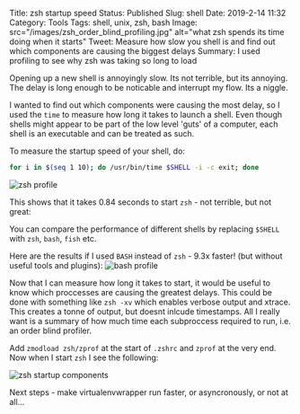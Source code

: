 Title: zsh startup speed
Status: Published
Slug: shell
Date: 2019-2-14 11:32
Category: Tools
Tags: shell, unix, zsh, bash
Image: src="/images/zsh_order_blind_profiling.jpg" alt="what zsh spends its time doing when it starts"
Tweet: Measure how slow you shell is and find out which components are causing the biggest delays
Summary: I used profiling to see why zsh was taking so long to load

Opening up a new shell is annoyingly slow. Its not terrible, but its annoying.
The delay is long enough to be noticable and interrupt my flow. Its a niggle.

I wanted to find out which components were causing the most delay, so I used
the `time` to measure how long it takes to launch a shell. Even though shells
might appear to be part of the low level 'guts' of a computer, each shell is an
executable and can be treated as such.

To measure the startup speed of your shell, do:
``` zsh
for i in $(seq 1 10); do /usr/bin/time $SHELL -i -c exit; done
```

![zsh profile]({filename}/images/zsh_startup_speed.jpg)

This shows that it takes 0.84 seconds to start `zsh` - not terrible, but not
great:

You can compare the performance of different shells by replacing `$SHELL` with
`zsh`, `bash`, `fish` etc.

Here are the results if I used `BASH` instead of `zsh` - 9.3x faster! (but
without useful tools and plugins):
![bash profile]({filename}/images/bash_startup_speed.jpg)

Now that I can measure how long it takes to start, it would be useful to know
which proccesses are causing the greatest delays. This could be done with
something like `zsh -xv` which enables verbose output and xtrace. This creates
a tonne of output, but doesnt inlcude timestamps. All I really want is
a summary of how much time each subproccess required to run, i.e. an order blind profiler.

Add `zmodload zsh/zprof` at the start of `.zshrc` and `zprof` at the very end.
Now when I start `zsh` I see the following: 

![zsh startup components]({filename}/images/zsh_order_blind_profiling.jpg)

Next steps - make virtualenvwrapper run faster, or asyncronously, or
not at all...
